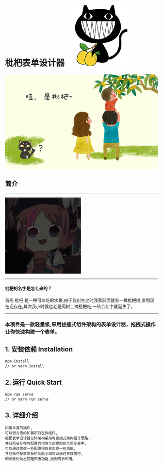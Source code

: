 



# 枇杷表单设计器 ![img.png](public/loquat.png)

![img.png](public/demo/sample.jpg)

## 简介
<hr/>

![img.png](public/demo/kawaii.gif)

<hr/>
<h4>枇杷的名字是怎么来的？</h4>
首先 枇杷 是一种可以吃的水果,由于我出生之时我家前面就有一棵枇杷树,直到现在还存在,其次我小时候也老是爬树上摘枇杷吃,一结合名字就诞生了。
<hr/>
<h3>本项目是一款轻量级,采用拔插式组件架构的表单设计器，拖拽式操作让你快速构建一个表单。
</h3>

## 1. 安装依赖 Installation

```shell
npm install
// or yarn install
```

## 2. 运行 Quick Start

```shell
npm run serve
// or yarn run serve
```

## 3. 详细介绍
```
内置丰富的插件,
可以很方便的扩展项目左侧组件,
枇杷表单设计器总体架构采用可拔插式架构设计思路,
并且所有存在可配置的地方全部提取到全局变量中,
可以通过修改一些配置很容易实现一些功能,
并且插件配置面板的功能全部可以通过参数管控,
即参数化动态管理面板功能,做到有参即用。
```
